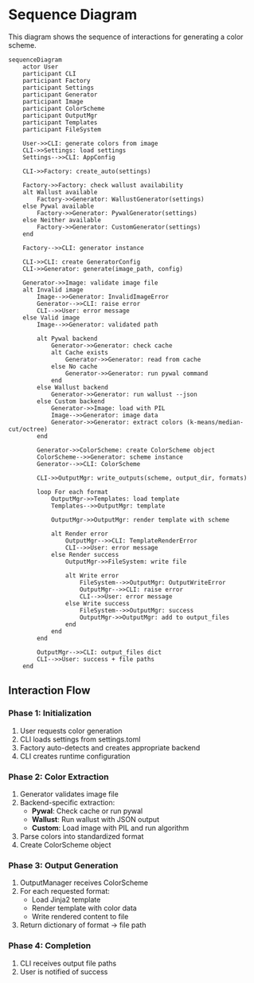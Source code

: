 # Sequence Diagram

This diagram shows the sequence of interactions for generating a color scheme.

```mermaid
sequenceDiagram
    actor User
    participant CLI
    participant Factory
    participant Settings
    participant Generator
    participant Image
    participant ColorScheme
    participant OutputMgr
    participant Templates
    participant FileSystem
    
    User->>CLI: generate colors from image
    CLI->>Settings: load settings
    Settings-->>CLI: AppConfig
    
    CLI->>Factory: create_auto(settings)
    
    Factory->>Factory: check wallust availability
    alt Wallust available
        Factory->>Generator: WallustGenerator(settings)
    else Pywal available
        Factory->>Generator: PywalGenerator(settings)
    else Neither available
        Factory->>Generator: CustomGenerator(settings)
    end
    
    Factory-->>CLI: generator instance
    
    CLI->>CLI: create GeneratorConfig
    CLI->>Generator: generate(image_path, config)
    
    Generator->>Image: validate image file
    alt Invalid image
        Image-->>Generator: InvalidImageError
        Generator-->>CLI: raise error
        CLI-->>User: error message
    else Valid image
        Image-->>Generator: validated path
        
        alt Pywal backend
            Generator->>Generator: check cache
            alt Cache exists
                Generator->>Generator: read from cache
            else No cache
                Generator->>Generator: run pywal command
            end
        else Wallust backend
            Generator->>Generator: run wallust --json
        else Custom backend
            Generator->>Image: load with PIL
            Image-->>Generator: image data
            Generator->>Generator: extract colors (k-means/median-cut/octree)
        end
        
        Generator->>ColorScheme: create ColorScheme object
        ColorScheme-->>Generator: scheme instance
        Generator-->>CLI: ColorScheme
        
        CLI->>OutputMgr: write_outputs(scheme, output_dir, formats)
        
        loop For each format
            OutputMgr->>Templates: load template
            Templates-->>OutputMgr: template
            
            OutputMgr->>OutputMgr: render template with scheme
            
            alt Render error
                OutputMgr-->>CLI: TemplateRenderError
                CLI-->>User: error message
            else Render success
                OutputMgr->>FileSystem: write file
                
                alt Write error
                    FileSystem-->>OutputMgr: OutputWriteError
                    OutputMgr-->>CLI: raise error
                    CLI-->>User: error message
                else Write success
                    FileSystem-->>OutputMgr: success
                    OutputMgr->>OutputMgr: add to output_files
                end
            end
        end
        
        OutputMgr-->>CLI: output_files dict
        CLI-->>User: success + file paths
    end
```

## Interaction Flow

### Phase 1: Initialization
1. User requests color generation
2. CLI loads settings from settings.toml
3. Factory auto-detects and creates appropriate backend
4. CLI creates runtime configuration

### Phase 2: Color Extraction
1. Generator validates image file
2. Backend-specific extraction:
   - **Pywal**: Check cache or run pywal
   - **Wallust**: Run wallust with JSON output
   - **Custom**: Load image with PIL and run algorithm
3. Parse colors into standardized format
4. Create ColorScheme object

### Phase 3: Output Generation
1. OutputManager receives ColorScheme
2. For each requested format:
   - Load Jinja2 template
   - Render template with color data
   - Write rendered content to file
3. Return dictionary of format → file path

### Phase 4: Completion
1. CLI receives output file paths
2. User is notified of success

